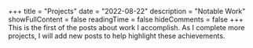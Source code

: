 +++
title = "Projects"
date = "2022-08-22"
description = "Notable Work"
showFullContent = false
readingTime = false
hideComments = false
+++
This is the first of the posts about work I accomplish. As I complete more projects, I will add new posts to help highlight these achievements.
